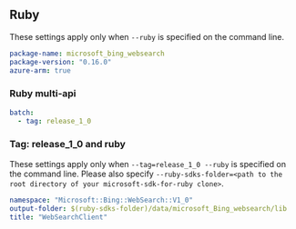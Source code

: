 ## Ruby

These settings apply only when `--ruby` is specified on the command line.

``` yaml
package-name: microsoft_bing_websearch
package-version: "0.16.0"
azure-arm: true
```

### Ruby multi-api

``` yaml $(ruby) && $(multiapi)
batch:
  - tag: release_1_0
```

### Tag: release_1_0 and ruby

These settings apply only when `--tag=release_1_0 --ruby` is specified on the command line.
Please also specify `--ruby-sdks-folder=<path to the root directory of your microsoft-sdk-for-ruby clone>`.

``` yaml $(tag) == 'release_1_0' && $(ruby)
namespace: "Microsoft::Bing::WebSearch::V1_0"
output-folder: $(ruby-sdks-folder)/data/microsoft_Bing_websearch/lib
title: "WebSearchClient"
```
